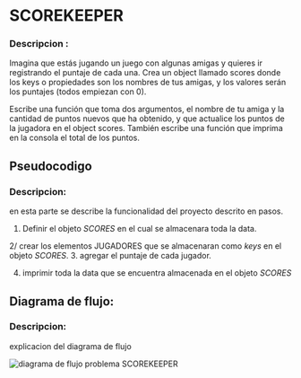 # SCOREKEEPER

### Descripcion :

Imagina que estás jugando un juego con algunas amigas y quieres ir registrando el puntaje de cada una. Crea un object llamado scores donde los keys o propiedades son los nombres de tus amigas, y los valores serán los puntajes (todos empiezan con 0).

Escribe una función que toma dos argumentos, el nombre de tu amiga y la cantidad de puntos nuevos que ha obtenido, y que actualice los puntos de la jugadora en el object scores. También escribe una función que imprima en la consola el total de los puntos.

## Pseudocodigo

### Descripcion:
 en esta parte se describe la funcionalidad del proyecto descrito en pasos.

1. Definir el objeto *SCORES* en el cual se almacenara toda la data.

2/ crear los elementos JUGADORES que se almacenaran como *keys* en el objeto *SCORES*.
3. agregar el puntaje de cada jugador.

4. imprimir toda la data que se encuentra almacenada en el objeto *SCORES*

## Diagrama de flujo:

### Descripcion:
explicacion del diagrama de flujo

![diagrama de flujo problema SCOREKEEPER](assets/img/diagrama-flujo-SCOREKEEPER.png)
